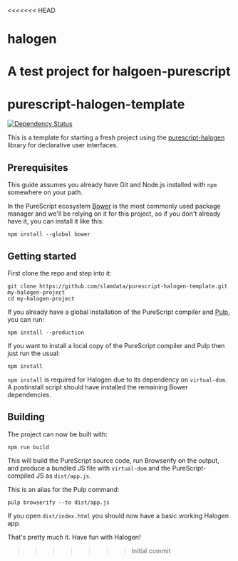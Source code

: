 <<<<<<< HEAD
# halogen
A test project for halgoen-purescript
=======
# purescript-halogen-template

[![Dependency Status](https://www.versioneye.com/user/projects/576ebffc6f9c59003d351060/badge.svg?style=flat-square)](https://www.versioneye.com/user/projects/576ebffc6f9c59003d351060)

This is a template for starting a fresh project using the [purescript-halogen](https://github.com/slamdata/purescript-halogen) library for declarative user interfaces.

## Prerequisites

This guide assumes you already have Git and Node.js installed with `npm` somewhere on your path.

In the PureScript ecosystem [Bower](http://bower.io/) is the most commonly used package manager and we'll be relying on it for this project, so if you don't already have it, you can install it like this:

``` shell
npm install --global bower
```

## Getting started

First clone the repo and step into it:

``` shell
git clone https://github.com/slamdata/purescript-halogen-template.git my-halogen-project
cd my-halogen-project
```

If you already have a global installation of the PureScript compiler and [Pulp](https://github.com/bodil/pulp), you can run:

``` shell
npm install --production
```

If you want to install a local copy of the PureScript compiler and Pulp then just run the usual:

``` shell
npm install
```

`npm install` is required for Halogen due to its dependency on `virtual-dom`. A postinstall script should have installed the remaining Bower dependencies.

## Building

The project can now be built with:

``` shell
npm run build
```

This will build the PureScript source code, run Browserify on the output, and produce a bundled JS file with `virtual-dom` and the PureScript-compiled JS as `dist/app.js`.

This is an alias for the Pulp command:

``` shell
pulp browserify --to dist/app.js
```

If you open `dist/index.html` you should now have a basic working Halogen app.

That's pretty much it. Have fun with Halogen!
>>>>>>> Initial commit
